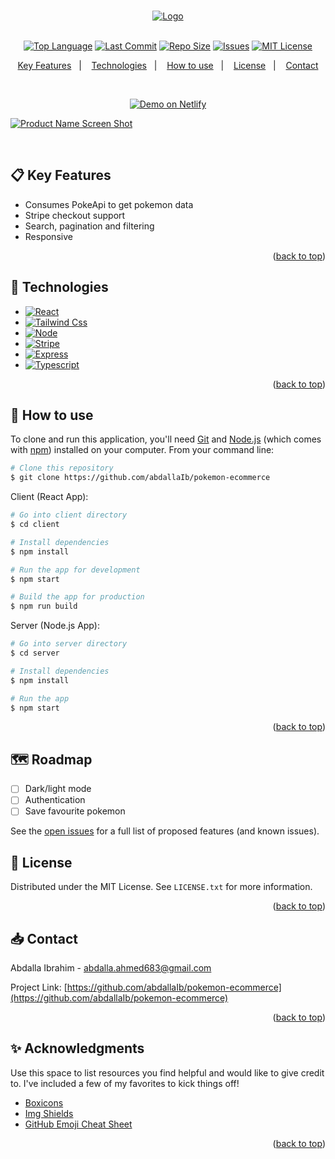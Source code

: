 <a name="readme-top"></a>

<!-- PROJECT LOGO -->
<br />
<div align="center">
  <a href="https://github.com/abdallaIb/pokemon-ecommerce">
    <img src="https://poke-commerce.netlify.app/favicon.ico" alt="Logo" >
  </a>
<br />
<br />

[![Top Language][top-language-shield]][top-language-url]
[![Last Commit][last-commit-shield]][last-commit-url]
[![Repo Size][repo-size-shield]][repo-size-url]
[![Issues][issues-shield]][issues-url]
[![MIT License][license-shield]][license-url]
<br />

<!-- TABLE OF CONTENTS -->
<p align="center">
  <a href="#clipboard-key-features">Key Features</a>&nbsp;&nbsp;&nbsp;|&nbsp;&nbsp;&nbsp;
  <a href="#rocket-technologies">Technologies</a>&nbsp;&nbsp;&nbsp;|&nbsp;&nbsp;&nbsp;
  <a href="#hammer-how-to-use">How to use</a>&nbsp;&nbsp;&nbsp;|&nbsp;&nbsp;&nbsp;
  <a href="#pencil-license">License</a>&nbsp;&nbsp;&nbsp;|&nbsp;&nbsp;&nbsp;
  <a href="#inbox_tray-contact">Contact</a>
</p>
    <br />
<p align="center">
<a href="https://poke-commerce.netlify.app/" target="_blank">
    <img alt="Demo on Netlify" src="https://res.cloudinary.com/lukemorales/image/upload/v1599785319/readme_logos/demo_on_netlify_umjmch.png">
  </a>
  </p>
</div>

[![Product Name Screen Shot][product-screenshot]](https://poke-commerce.netlify.app)

</br>

<!-- Key Features -->

## :clipboard: Key Features

- Consumes PokeApi to get pokemon data
- Stripe checkout support
- Search, pagination and filtering
- Responsive

<p align="right">(<a href="#readme-top">back to top</a>)</p>

<!-- Technologies-->

## :rocket: Technologies

- [![React][react.js]][react-url]
- [![Tailwind Css][tailwind-css]][tailwind-url]
- [![Node][node.js]][node-url]
- [![Stripe][stripe]][stripe-url]
- [![Express][express.js]][express-url]
- [![Typescript][typescript]][typescript-url]

<p align="right">(<a href="#readme-top">back to top</a>)</p>

<!-- How to use -->

## :hammer: How to use

To clone and run this application, you'll need [Git](https://git-scm.com) and [Node.js](https://nodejs.org/en/download/) (which comes with [npm](http://npmjs.com)) installed on your computer. From your command line:

```bash
# Clone this repository
$ git clone https://github.com/abdallaIb/pokemon-ecommerce
```

Client (React App):

```bash
# Go into client directory
$ cd client

# Install dependencies
$ npm install

# Run the app for development
$ npm start

# Build the app for production
$ npm run build
```

Server (Node.js App):

```bash
# Go into server directory
$ cd server

# Install dependencies
$ npm install

# Run the app
$ npm start
```

<p align="right">(<a href="#readme-top">back to top</a>)</p>

<!-- ROADMAP -->

## :world_map: Roadmap

- [ ] Dark/light mode
- [ ] Authentication
- [ ] Save favourite pokemon

See the [open issues](https://github.com/othneildrew/Best-README-Template/issues) for a full list of proposed features (and known issues).

<!-- LICENSE -->

## :pencil: License

Distributed under the MIT License. See `LICENSE.txt` for more information.

<p align="right">(<a href="#readme-top">back to top</a>)</p>

<!-- CONTACT -->

## :inbox_tray: Contact

Abdalla Ibrahim - abdalla.ahmed683@gmail.com

Project Link: [https://github.com/abdallaIb/pokemon-ecommerce](https://github.com/abdallaIb/pokemon-ecommerce)

<p align="right">(<a href="#readme-top">back to top</a>)</p>

<!-- ACKNOWLEDGMENTS -->

## :sparkles: Acknowledgments

Use this space to list resources you find helpful and would like to give credit to. I've included a few of my favorites to kick things off!

- [Boxicons](https://boxicons.com/)
- [Img Shields](https://shields.io)
- [GitHub Emoji Cheat Sheet](https://www.webpagefx.com/tools/emoji-cheat-sheet)

<p align="right">(<a href="#readme-top">back to top</a>)</p>

<!-- MARKDOWN LINKS & IMAGES -->
<!-- https://www.markdownguide.org/basic-syntax/#reference-style-links -->

[repo-size-shield]: https://img.shields.io/github/repo-size/abdallaIb/pokemon-ecommerce.svg?style=for-the-badge
[repo-size-url]: https://img.shields.io/github/repo-size/abdallaIb/pokemon-ecommerce.svg
[top-language-shield]: https://img.shields.io/github/languages/top/abdallaIb/pokemon-ecommerce.svg?style=for-the-badge
[top-language-url]: https://img.shields.io/github/languages/top/abdallaIb/pokemon-ecommerce.svg
[last-commit-shield]: https://img.shields.io/github/last-commit/abdallaIb/pokemon-ecommerce.svg?style=for-the-badge
[last-commit-url]: https://img.shields.io/github/last-commit/abdallaIb/pokemon-ecommerce.svg
[issues-shield]: https://img.shields.io/github/issues/abdallaIb/pokemon-ecommerce.svg?style=for-the-badge
[issues-url]: https://github.com/abdallaIb/pokemon-ecommerce/issues
[license-shield]: https://img.shields.io/github/license/abdallaIb/pokemon-ecommerce.svg?style=for-the-badge
[license-url]: https://github.com/abdallaIb/pokemon-ecommerce/blob/master/LICENSE.txt
[product-screenshot]: https://www.abdalla.pro/assets/images/3fc9dbaac75b2f07abd411c8b54fd8ed.png
[react.js]: https://img.shields.io/badge/React-20232A?style=for-the-badge&logo=react&logoColor=61DAFB
[react-url]: https://reactjs.org/
[node.js]: https://img.shields.io/badge/Node.js-43853D?style=for-the-badge&logo=node.js&logoColor=white
[node-url]: https://nodejs.org/
[socket.io]: https://img.shields.io/badge/Socket.io-black?style=for-the-badge&logo=socket.io&badgeColor=010101
[socket-url]: https://scoket.io/
[express.js]: https://img.shields.io/badge/Express.js-404D59?style=for-the-badge
[express-url]: https://expressjs.com/
[typescript]: https://img.shields.io/badge/TypeScript-007ACC?style=for-the-badge&logo=typescript&logoColor=white
[typescript-url]: https://typescriptlang.org/
[tailwind-css]: https://img.shields.io/badge/Tailwind_CSS-38B2AC?style=for-the-badge&logo=tailwind-css&logoColor=white
[tailwind-url]: https://tailwindcss.com/
[redis]: https://img.shields.io/badge/redis-%23DD0031.svg?&style=for-the-badge&logo=redis&logoColor=white
[redis-url]: https://redis.io
[aws]: https://img.shields.io/badge/Amazon_AWS-FF9900?style=for-the-badge&logo=amazonaws&logoColor=white
[aws-url]: https://aws.amazon.com
[mongodb]: https://img.shields.io/badge/MongoDB-4EA94B?style=for-the-badge&logo=mongodb&logoColor=white
[mongodb-url]: https://www.mongodb.com/
[postgres]: https://img.shields.io/badge/PostgreSQL-316192?style=for-the-badge&logo=postgresql&logoColor=white
[postgres-url]: https://www.postgresql.org/
[stripe]: https://img.shields.io/badge/Stripe-626CD9?style=for-the-badge&logo=Stripe&logoColor=white
[stripe-url]: https://stripe.com
